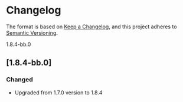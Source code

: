 # Changelog

The format is based on [Keep a Changelog](https://keepachangelog.com/en/1.0.0/), and this project adheres to [Semantic Versioning](https://semver.org/spec/v2.0.0.html).

1.8.4-bb.0
## [1.8.4-bb.0]
### Changed
- Upgraded from 1.7.0 version to 1.8.4
